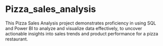 # Pizza_sales_analysis
This Pizza Sales Analysis project demonstrates proficiency in using SQL and Power BI to analyze and visualize data effectively, to uncover actionable insights into sales trends and product performance for a pizza restaurant.
